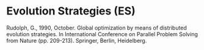 # Evolution Strategies (ES)

Rudolph, G., 1990, October. Global optimization by means of distributed evolution strategies. In International Conference on Parallel Problem Solving from Nature (pp. 209-213). Springer, Berlin, Heidelberg.
